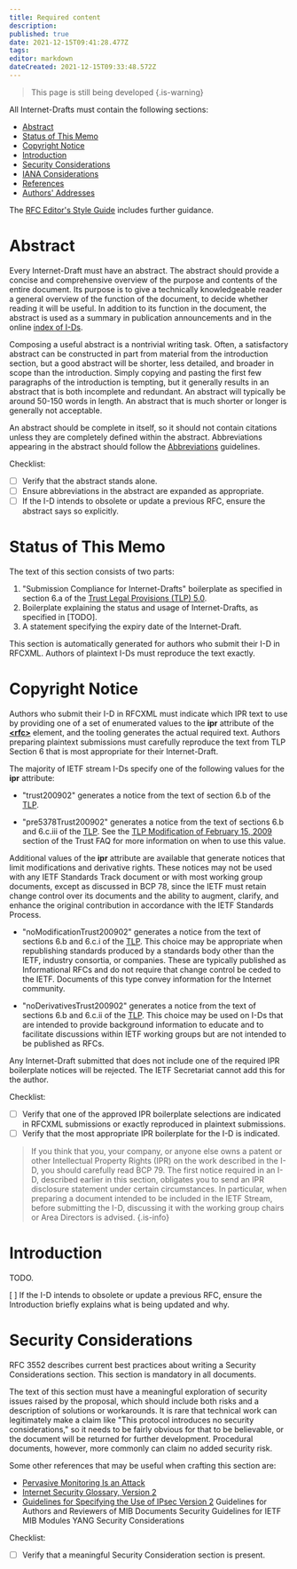 ```yaml
---
title: Required content
description: 
published: true
date: 2021-12-15T09:41:28.477Z
tags: 
editor: markdown
dateCreated: 2021-12-15T09:33:48.572Z
---
```


> This page is still being developed
{.is-warning}


All Internet-Drafts must contain the following sections:
* [Abstract](#abstract)
* [Status of This Memo](#status-of-this-memo)
* [Copyright Notice](#copyright-notice)
* [Introduction](#introduction)
* [Security Considerations](#security-considerations)
* [IANA Considerations](iana-considerations)
* [References](#references)
* [Authors' Addresses](authors-addresses)

The [RFC Editor's Style Guide](https://www.rfc-editor.org/styleguide/) includes further guidance.

# Abstract
Every Internet-Draft must have an abstract. The abstract should provide a concise and comprehensive overview of the purpose and contents of the entire document. Its purpose is to give a technically knowledgeable reader a general overview of the function of the document, to decide whether reading it will be useful. In addition to its function in the document, the abstract is used as a summary in publication announcements and in the online [index of I-Ds](https://www.ietf.org/id/1id-abstracts.txt).

Composing a useful abstract is a nontrivial writing task. Often, a satisfactory abstract can be constructed in part from material from the introduction section, but a good abstract will be shorter, less detailed, and broader in scope than the introduction. Simply copying and pasting the first few paragraphs of the introduction is tempting, but it generally results in an abstract that is both incomplete and redundant. An abstract will typically be around 50-150 words in length. An abstract that is much shorter or longer is generally not acceptable.

An abstract should be complete in itself, so it should not contain citations unless they are completely defined within the abstract. Abbreviations appearing in the abstract should follow the [Abbreviations](/language-and-style#abbreviations) guidelines.

Checklist:
- [ ] Verify that the abstract stands alone.
- [ ] Ensure abbreviations in the abstract are expanded as appropriate.
- [ ] If the I-D intends to obsolete or update a previous RFC, ensure the abstract says so explicitly.

# Status of This Memo
The text of this section consists of two parts:

1. "Submission Compliance for Internet-Drafts" boilerplate as specified in section 6.a of the [Trust Legal Provisions (TLP) 5.0](https://trustee.ietf.org/documents/trust-legal-provisions/tlp-5/).
1. Boilerplate explaining the status and usage of Internet-Drafts, as specified in [TODO].
1. A statement specifying the expiry date of the Internet-Draft.

This section is automatically generated for authors who submit their I-D in RFCXML.  Authors of plaintext I-Ds must reproduce the text exactly.

# Copyright Notice
Authors who submit their I-D in RFCXML must indicate which IPR text to use by providing one of a set of enumerated values to the **ipr** attribute of the [**\<rfc\>**](https://authors.ietf.org/en/rfcxml-vocabulary#rfc) element, and the tooling generates the actual required text. Authors preparing plaintext submissions must carefully reproduce the text from TLP Section 6 that is most appropriate for their Internet-Draft.

The majority of IETF stream I-Ds specify one of the following values for the **ipr** attribute:

* "trust200902" generates a notice from the text of section 6.b of the [TLP](https://trustee.ietf.org/documents/trust-legal-provisions/tlp-5/).

* "pre5378Trust200902" generates a notice from the text of sections 6.b and 6.c.iii of the [TLP](https://trustee.ietf.org/documents/trust-legal-provisions/tlp-5/).  See the [TLP Modification of February 15, 2009](https://trustee.ietf.org/about/faq/#tlp-mod) section of the Trust FAQ for more information on when to use this value.

Additional values of the **ipr** attribute are available that generate notices that limit modifications and derivative rights. These notices may not be used with any IETF Standards Track document or with most working group documents, except as discussed in BCP 78, since the IETF must retain change control over its documents and the ability to augment, clarify, and enhance the original contribution in accordance with the IETF Standards Process.

* "noModificationTrust200902" generates a notice from the text of sections 6.b and 6.c.i of the [TLP](https://trustee.ietf.org/documents/trust-legal-provisions/tlp-5/).  This choice may be appropriate when republishing standards produced by a standards body other than the IETF, industry consortia, or companies. These are typically published as Informational RFCs and do not require that change control be ceded to the IETF. Documents of this type convey information for the Internet community.

* "noDerivativesTrust200902" generates a notice from the text of sections 6.b and 6.c.ii of the [TLP](https://trustee.ietf.org/documents/trust-legal-provisions/tlp-5/).  This choice may be used on I-Ds that are intended to provide background information to educate and to facilitate discussions within IETF working groups but are not intended to be published as RFCs.

Any Internet-Draft submitted that does not include one of the required IPR boilerplate notices will be rejected. The IETF Secretariat cannot add this for the author.

Checklist:
- [ ] Verify that one of the approved IPR boilerplate selections are indicated in RFCXML submissions or exactly reproduced in plaintext submissions.
- [ ] Verify that the most appropriate IPR boilerplate for the I-D is indicated.

> If you think that you, your company, or anyone else owns a patent or other Intellectual Property Rights (IPR) on the work described in the I-D, you should carefully read BCP 79. The first notice required in an I-D, described earlier in this section, obligates you to send an IPR disclosure statement under certain circumstances. In particular, when preparing a document intended to be included in the IETF Stream, before submitting the I-D, discussing it with the working group chairs or Area Directors is advised.
{.is-info}

# Introduction
TODO.

[ ] If the I-D intends to obsolete or update a previous RFC, ensure the Introduction briefly explains what is being updated and why.

# Security Considerations
RFC 3552 describes current best practices about writing a Security Considerations section. This section is mandatory in all documents.

The text of this section must have a meaningful exploration of security issues raised by the proposal, which should include both risks and a description of solutions or workarounds. It is rare that technical work can legitimately make a claim like "This protocol introduces no security considerations," so it needs to be fairly obvious for that to be believable, or the document will be returned for further development. Procedural documents, however, more commonly can claim no added security risk.

Some other references that may be useful when crafting this section are:

* [Pervasive Monitoring Is an Attack](https://rfc-editor.org/info/rfc7258)
* [Internet Security Glossary, Version 2](https://rfc-editor.org/info/rfc4949)
* [Guidelines for Specifying the Use of IPsec Version 2](https://rfc-editor.org/info/rfc5406)
Guidelines for Authors and Reviewers of MIB Documents
Security Guidelines for IETF MIB Modules
YANG Security Considerations

Checklist:
- [ ] Verify that a meaningful Security Consideration section is present.